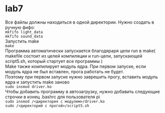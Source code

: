 # lab7

Все файлы должны находиться в одной директории. Нужно создать в ручную фифо:<br>
```mkfifo light_data```<br>
```mkfifo sound_data```<br>
Запустить make<br>
```make```<br>
Программа автоматически запускается благодяраря цели run в make( makefile состоит из целей компиляции и run-цели, запускающей script5.sh, который стартует все программы )<br>
Make также компилирует модуль ядра. При первом запуске, если модуль ядра не был вставлен, прога работать не будет.<br>
Поэтому при первом запуске нужно заврешить прогу, вставить модуль ядра и запустить make заново<br>
```sudo insmod driver.ko```<br>
Чтобы добавить программу в автозагрузку, нужно добавить следующие строчки в конец .bashrc для пользователя pi<br>
```sudo insmod /<директория с модулем>/driver.ko```<br>
```sudo /<директорий с прогой>/script5.sh```
